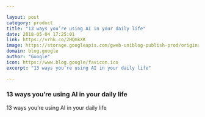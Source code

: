 ```yaml
---

layout: post
category: product
title: "13 ways you’re using AI in your daily life"
date: 2018-05-04 17:25:01
link: https://vrhk.co/2HQmkXK
image: https://storage.googleapis.com/gweb-uniblog-publish-prod/original_images/aiwork_kw.gif
domain: blog.google
author: "Google"
icon: https://www.blog.google/favicon.ico
excerpt: "13 ways you’re using AI in your daily life"

---
```


### 13 ways you’re using AI in your daily life

13 ways you’re using AI in your daily life
